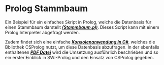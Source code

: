 # Prolog Stammbaum
Ein Beispiel für ein einfaches Skript in Prolog, welche die Datenbasis für einen 
Stammbaum darstellt [***(Stammbaum.pl)***](https://github.com/ChristianKitte/PrologStammbaum/blob/master/PrologStammbaum/stammbaum.pl). Dieses Script kann mit einem Prolog Interpreter abgefragt werden. 

Zudem findet sich eine einfache [***Konsolenanwendung in C#***](https://github.com/ChristianKitte/PrologStammbaum/blob/master/PrologStammbaum.sln), welches die Bbliothek CSProlog nutzt, um diese 
Datenbasis abzufragen. In der ebenfalls enthaltenen [***PDF Datei***](https://github.com/ChristianKitte/PrologStammbaum/blob/master/PrologStammbaum/EA12%20Logische%20Programmierung.pdf) wird die Umsetzung ausführlich
beschrieben und so ein erster Einblick in SWI-Prolog und den Einsatz von CSProlog gegeben.
